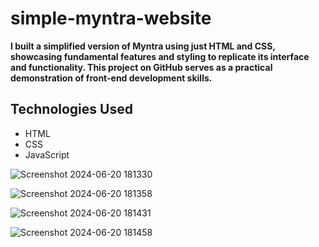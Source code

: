 # simple-myntra-website


**I built a simplified version of Myntra using just HTML and CSS, showcasing fundamental features and styling to replicate its interface and functionality. 
This project on GitHub serves as a practical demonstration of front-end development skills.**


## Technologies Used

- HTML
- CSS
- JavaScript



![Screenshot 2024-06-20 181330](https://github.com/AdityaKumar06/simple-myntra-website/assets/132258134/ba4b3039-74f3-4c11-b619-e180b3a88df1)

![Screenshot 2024-06-20 181358](https://github.com/AdityaKumar06/simple-myntra-website/assets/132258134/fabe00e0-9436-4512-a837-d1b7f0a3bb3c)

![Screenshot 2024-06-20 181431](https://github.com/AdityaKumar06/simple-myntra-website/assets/132258134/34cb512d-7193-46d7-98c3-6e5cb320cf36)

![Screenshot 2024-06-20 181458](https://github.com/AdityaKumar06/simple-myntra-website/assets/132258134/9c08b8e6-075d-489f-8dc6-8435fa883527)
